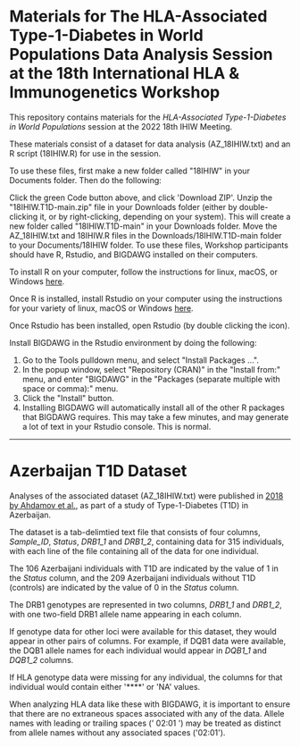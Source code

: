 # Materials for The HLA-Associated Type-1-Diabetes in World Populations Data Analysis Session at the 18th International HLA & Immunogenetics Workshop

This repository contains materials for the _HLA-Associated Type-1-Diabetes in World Populations_ session at the 2022 18th IHIW Meeting.

These materials consist of a dataset for data analysis (AZ_18IHIW.txt) and an R script (18IHIW.R) for use in the session.

To use these files, first make a new folder called "18IHIW" in your Documents folder. Then do the following:

Click the green Code button above, and click 'Download ZIP'.
Unzip the "18IHIW.T1D-main.zip" file in your Downloads folder (either by double-clicking it, or by right-clicking, depending on your system). This will create a new folder called "18IHIW.T1D-main" in your Downloads folder.
Move the AZ_18IHIW.txt and 18IHIW.R files in the Downloads/18IHIW.T1D-main folder to your Documents/18IHIW folder.
To use these files, Workshop participants should have R, Rstudio, and BIGDAWG installed on their computers.

To install R on your computer, follow the instructions for linux, macOS, or Windows [here](https://cran.r-project.org).

Once R is installed, install Rstudio on your computer using the instructions for your variety of linux, macOS or Windows [here](https://www.rstudio.com/products/rstudio/download/).

Once Rstudio has been installed, open Rstudio (by double clicking the icon).

Install BIGDAWG in the Rstudio environment by doing the following:

1. Go to the Tools pulldown menu, and select "Install Packages ...".
2. In the popup window, select "Repository (CRAN)" in the "Install from:" menu, and enter "BIGDAWG" in the "Packages (separate multiple with space or comma):" menu.
3. Click the "Install" button.
4. Installing BIGDAWG will automatically install all of the other R packages that BIGDAWG requires. This may take a few minutes, and may generate a lot of text in your Rstudio console. This is normal.

---
# Azerbaijan T1D Dataset
Analyses of the associated dataset (AZ_18IHIW.txt) were published in [2018 by Ahdamov et al.](https://www.ncbi.nlm.nih.gov/pmc/articles/PMC6384092/), as part of a study of Type-1-Diabetes (T1D) in Azerbaijan.

The dataset is a tab-delimtied text file that consists of four columns, *Sample_ID*, *Status*, *DRB1_1* and *DRB1_2*, containing data for 315 individuals, with each line of the file containing all of the data for one individual. 

The 106 Azerbaijani individuals with T1D are indicated by the value of 1 in the *Status* column, and the 209 Azerbaijani individuals without T1D (controls) are indicated by the value of 0 in the *Status* column.

The DRB1 genotypes are represented in two columns, *DRB1_1* and *DRB1_2*, with one two-field DRB1 allele name appearing in each column. 

If genotype data for other loci were available for this dataset, they would appear in other pairs of columns. For example, if DQB1 data were available, the DQB1 allele names for each individual would appear in *DQB1_1* and *DQB1_2* columns.

If HLA genotype data were missing for any individual, the columns for that individual would contain either '****' or 'NA' values.

When analyzing HLA data like these with BIGDAWG, it is important to ensure that there are no extraneous spaces associated with any of the data. Allele names with leading or trailing spaces (' 02:01 ') may be treated as distinct from allele names without any associated spaces ('02:01'). 
